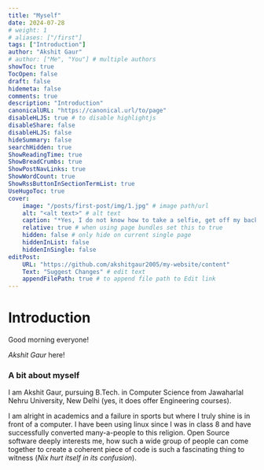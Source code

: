 ```yaml
---
title: "Myself"
date: 2024-07-28
# weight: 1
# aliases: ["/first"]
tags: ["Introduction"]
author: "Akshit Gaur"
# author: ["Me", "You"] # multiple authors
showToc: true
TocOpen: false
draft: false
hidemeta: false
comments: true
description: "Introduction"
canonicalURL: "https://canonical.url/to/page"
disableHLJS: true # to disable highlightjs
disableShare: false
disableHLJS: false
hideSummary: false
searchHidden: true
ShowReadingTime: true
ShowBreadCrumbs: true
ShowPostNavLinks: true
ShowWordCount: true
ShowRssButtonInSectionTermList: true
UseHugoToc: true
cover:
    image: "/posts/first-post/img/1.jpg" # image path/url
    alt: "<alt text>" # alt text
    caption: "*Yes, I do not know how to take a selfie, get off my back about it!*" # display caption under cover
    relative: true # when using page bundles set this to true
    hidden: false # only hide on current single page
    hiddenInList: false
    hiddenInSingle: false
editPost:
    URL: "https://github.com/akshitgaur2005/my-website/content"
    Text: "Suggest Changes" # edit text
    appendFilePath: true # to append file path to Edit link
---
```


# Introduction

Good morning everyone!

*Akshit Gaur* here!

### A bit about myself

I am Akshit Gaur, pursuing B.Tech. in Computer Science from Jawaharlal Nehru University, New Delhi (yes, it does offer Engineering courses).

I am alright in academics and a failure in sports but where I truly shine is in front of a computer. I have been using linux since I was in class 8  and have successfully converted many-a-people to this religion. Open Source software deeply interests me, how such a wide group of people can come together to create a coherent piece of code is such a fascinating thing to witness (*Nix hurt itself in its confusion*).
